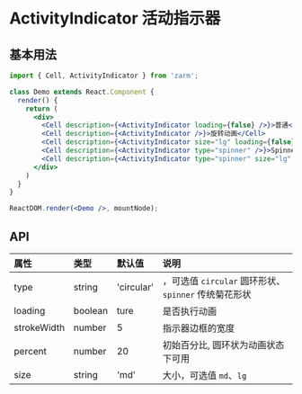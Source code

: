 # ActivityIndicator 活动指示器

## 基本用法

```jsx
import { Cell, ActivityIndicator } from 'zarm';

class Demo extends React.Component {
  render() {
    return (
      <div>
        <Cell description={<ActivityIndicator loading={false} />}>普通</Cell>
        <Cell description={<ActivityIndicator />}>旋转动画</Cell>
        <Cell description={<ActivityIndicator size="lg" loading={false} />}>大号</Cell>
        <Cell description={<ActivityIndicator type="spinner" />}>Spinner</Cell>
        <Cell description={<ActivityIndicator type="spinner" size="lg" />}>大号Spinner</Cell>
      </div>
    )
  }
}

ReactDOM.render(<Demo />, mountNode);
```


## API

| 属性 | 类型 | 默认值 | 说明 |
| :--- | :--- | :--- | :--- |
| type | string | 'circular' | ，可选值 `circular` 圆环形状、`spinner` 传统菊花形状|
| loading | boolean | ture | 是否执行动画 |
| strokeWidth | number | 5 | 指示器边框的宽度 |  
| percent | number | 20 | 初始百分比, 圆环状为动画状态下可用 |
| size | string | 'md' | 大小，可选值 `md`、`lg` |
